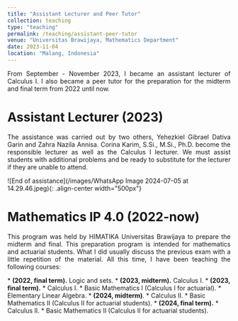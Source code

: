 ```yaml
---
title: "Assistant Lecturer and Peer Tutor"
collection: teaching
type: "teaching"
permalink: /teaching/assistant-peer-tutor
venue: "Universitas Brawijaya, Mathematics Department"
date: 2023-11-04
location: "Malang, Indonesia"
---
```


<p align="justify"> From September - November 2023, I became an assistant lecturer of Calculus I. I also became a peer tutor for the preparation for the midterm and final term from 2022 until now.</p>

Assistant Lecturer (2023)
======
<p align="justify">The assistance was carried out by two others, Yehezkiel Gibrael Dativa Garin and Zahra Nazila Annisa. Corina Karim, S.Si., M.Si., Ph.D. become the responsible lecturer as well as the Calculus I lecturer. We must assist students with additional problems and be ready to substitute for the lecturer if they are unable to attend.</p>
![End of assistance](/images/WhatsApp Image 2024-07-05 at 14.29.46.jpeg){: .align-center width="500px"}

Mathematics IP 4.0 (2022-now)
======
<p align="justify"> This program was held by HIMATIKA Universitas Brawijaya to prepare the midterm and final. This preparation program is intended for mathematics and actuarial students. What I did usually discuss the previous exam with a little repetition of the material. All this time, I have been teaching the following courses: </p>
*  <b>(2022, final term).</b> Logic and sets.
*  <b>(2023, midterm).</b> Calculus I.
*  <b>(2023, final term).</b>
    *  Calculus I.
    *  Basic Mathematics I (Calculus I for actuarial).
    *  Elementary Linear Algebra.
*  <b>(2024, midterm)</b>.
    *  Calculus II.
    *  Basic Mathematics II (Calculus II for actuarial students).
*  <b>(2024, final term).</b>
    *  Calculus II.
    *  Basic Mathematics II (Calculus II for actuarial students).

